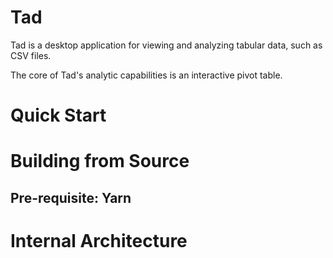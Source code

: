# Tad

Tad is a desktop application for viewing and analyzing tabular data, such as CSV files.

The core of Tad's analytic capabilities is an interactive pivot table.

# Quick Start

# Building from Source

## Pre-requisite: Yarn

# Internal Architecture
